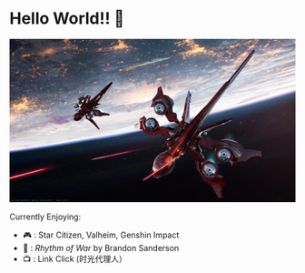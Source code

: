 # Hello World!! 👋
![banner](Khartu-Al.jpg)

Currently Enjoying:
* 🎮  : Star Citizen, Valheim, Genshin Impact
* 📖  : _Rhythm of War_ by Brandon Sanderson
* 📺  : Link Click (时光代理人）
<!--
**xiaonile/xiaonile** is a ✨ _special_ ✨ repository because its `README.md` (this file) appears on your GitHub profile.

Here are some ideas to get you started:

- 🔭 I’m currently working on ...
- 🌱 I’m currently learning ...
- 👯 I’m looking to collaborate on ...
- 🤔 I’m looking for help with ...
- 💬 Ask me about ...
- 📫 How to reach me: ...
- 😄 Pronouns: ...
- ⚡ Fun fact: ...
-->
